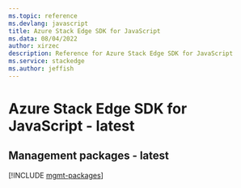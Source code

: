 ```yaml
---
ms.topic: reference
ms.devlang: javascript
title: Azure Stack Edge SDK for JavaScript
ms.data: 08/04/2022
author: xirzec
description: Reference for Azure Stack Edge SDK for JavaScript
ms.service: stackedge
ms.author: jeffish
---
```

# Azure Stack Edge SDK for JavaScript - latest

## Management packages - latest
[!INCLUDE [mgmt-packages](stack-edge-mgmt-index.md)]
